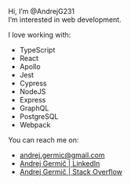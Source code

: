 Hi, I’m @AndrejG231  
I’m interested in web development.

I love working with:
- TypeScript
- React
- Apollo
- Jest
- Cypress
- NodeJS
- Express
- GraphQL
- PostgreSQL
- Webpack  

You can reach me on:
- andrej.germic@gmail.com
- [Andrej Germič | LinkedIn](https://www.linkedin.com/in/andrej-germic/)
- [Andrej Germič | Stack Overflow](https://stackoverflow.com/users/story/17719285)
